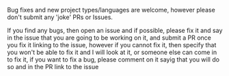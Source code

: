Bug fixes and new project types/languages are welcome, however please don't submit any 'joke' PRs or Issues.

If you find any bugs, then open an issue and if possible, please fix it and say in the issue that you are going to be working on it, and submit a PR once you fix it linking to the issue, however if you cannot fix it, then specify that you won't be able to fix it and I will look at it, or someone else can come in to fix it, if you want to fix a bug, please comment on it sayig that you will do so and in the PR link to the issue
